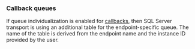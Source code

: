 ### Callback queues

If queue individualization is enabled for [callbacks](/nservicebus/messaging/handling-responses-on-the-client-side.md#message-routing), then SQL Server transport is using an additional table for the endpoint-specific queue. The name of the table is derived from the endpoint name and the instance ID provided by the user.
